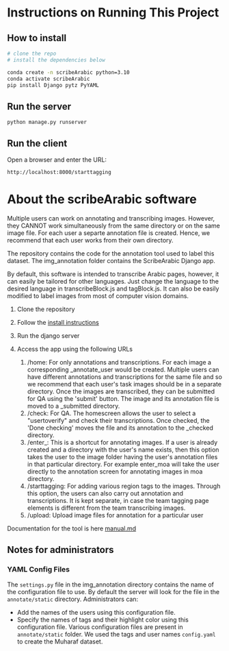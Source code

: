 # Instructions on Running This Project

## <a name="install"></a> How to install

```bash
# clone the repo
# install the dependencies below

conda create -n scribeArabic python=3.10
conda activate scribeArabic
pip install Django pytz PyYAML
```

## Run the server

```
python manage.py runserver
```

## Run the client

Open a browser and enter the URL:

```
http://localhost:8000/starttagging
```

# About the scribeArabic software

Multiple users can work on annotating and transcribing images. However, they CANNOT work simultaneously from the same directory or on the same image file. For each user a separte annotation file is created. Hence, we recommend that each user works from their own directory.

The repository contains the code for the annotation tool used to label this dataset. The img_annotation folder contains the ScribeArabic Django app.

By default, this software is intended to transcribe Arabic pages, however, it can easily be tailored for other languages. Just change the language to the desired language in transcribeBlock.js and tagBlock.js. It can also be easily modified to label images from most of computer vision domains.

1. Clone the repository
2. Follow the [install instructions](#install)
3. Run the django server
4. Access the app using the following URLs

   1. /home: For only annotations and transcriptions. For each image a corresponding \_annotate_user would be created. Multiple users can have different annotations and transcriptions for the same file and so we recommend that each user's task images should be in a separate directory. Once the images are transcribed, they can be submitted for QA using the 'submit' button. The image and its annotation file is moved to a <user>\_submitted directory.
   2. /check: For QA. The homescreen allows the user to select a "usertoverify" and check their transcriptions. Once checked, the 'Done checking' moves the file and its annotation to the <user>\_checked directory.
   3. /enter\_<username>: This is a shortcut for annotating images. If a user is already created and a directory with the user's name exists, then this option takes the user to the image folder having the user's annotation files in that particular directory. For example enter_moa will take the user directly to the annotation screen for annotating images in moa directory.
   4. /starttagging: For adding various region tags to the images. Through this option, the users can also carry out annotation and transcriptions. It is kept separate, in case the team tagging page elements is different from the team transcribing images.
   5. /upload: Upload image files for annotation for a particular user

Documentation for the tool is here [manual.md](manual.md)

## Notes for administrators
### YAML Config Files
The `settings.py` file in the img_annotation directory contains the name of the configuration file to use. By default the server will look for the file in the `annotate/static` directory. Administrators can:
- Add the names of the users using this configuration file.
- Specify the names of tags and their highlight color using this configuration file. Various configuration files are present in `annotate/static` folder. We used the tags and user names `config.yaml` to create the Muharaf dataset.
